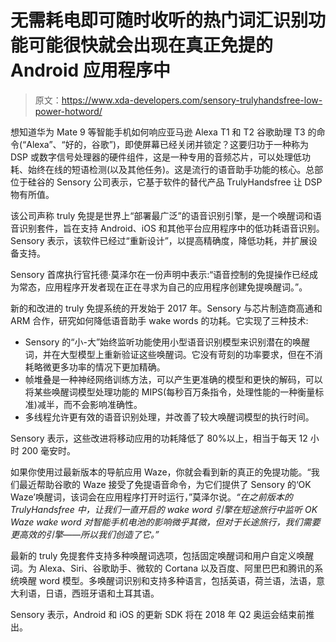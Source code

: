 # 无需耗电即可随时收听的热门词汇识别功能可能很快就会出现在真正免提的 Android 应用程序中

> 原文：<https://www.xda-developers.com/sensory-trulyhandsfree-low-power-hotword/>

想知道华为 Mate 9 等智能手机如何响应亚马逊 Alexa T1 和 T2 谷歌助理 T3 的命令(“Alexa”、“好的，谷歌”)，即使屏幕已经关闭并锁定？这要归功于一种称为 DSP 或数字信号处理器的硬件组件，这是一种专用的音频芯片，可以处理低功耗、始终在线的短语检测(以及其他任务)。这是流行的语音助手功能的核心。总部位于硅谷的 Sensory 公司表示，它基于软件的替代产品 TrulyHandsfree 让 DSP 物有所值。

该公司声称 truly 免提是世界上“部署最广泛”的语音识别引擎，是一个唤醒词和语音识别套件，旨在支持 Android、iOS 和其他平台应用程序中的低功耗语音识别。Sensory 表示，该软件已经过“重新设计”，以提高精确度，降低功耗，并扩展设备支持。

Sensory 首席执行官托德·莫泽尔在一份声明中表示:“语音控制的免提操作已经成为常态，应用程序开发者现在正在寻求为自己的应用程序创建免提唤醒词。”。

新的和改进的 truly 免提系统的开发始于 2017 年。Sensory 与芯片制造商高通和 ARM 合作，研究如何降低语音助手 wake words 的功耗。它实现了三种技术:

*   Sensory 的“小-大”始终监听功能使用小型语音识别模型来识别潜在的唤醒词，并在大型模型上重新验证这些唤醒词。它没有苛刻的功率要求，但在不消耗略微更多功率的情况下更加精确。
*   帧堆叠是一种神经网络训练方法，可以产生更准确的模型和更快的解码，可以将某些唤醒词模型处理功能的 MIPS(每秒百万条指令，处理性能的一种衡量标准)减半，而不会影响准确性。
*   多线程允许更有效的语音识别处理，并改善了较大唤醒词模型的执行时间。

Sensory 表示，这些改进将移动应用的功耗降低了 80%以上，相当于每天 12 小时 200 毫安时。

如果你使用过最新版本的导航应用 Waze，你就会看到新的真正的免提功能。“我们最近帮助谷歌的 Waze 接受了免提语音命令，为它们提供了 Sensory 的‘OK Waze’唤醒词，该词会在应用程序打开时运行，”莫泽尔说。*“在之前版本的 TrulyHandsfree 中，让我们一直开启的 wake word 引擎在短途旅行中监听 OK Waze wake word 对智能手机电池的影响微乎其微，但对于长途旅行，我们需要更高效的引擎——所以我们创造了它。”*

最新的 truly 免提套件支持多种唤醒词选项，包括固定唤醒词和用户自定义唤醒词。为 Alexa、Siri、谷歌助手、微软的 Cortana 以及百度、阿里巴巴和腾讯的系统唤醒 word 模型。多唤醒词识别和支持多种语言，包括英语，荷兰语，法语，意大利语，日语，西班牙语和土耳其语。

Sensory 表示，Android 和 iOS 的更新 SDK 将在 2018 年 Q2 奥运会结束前推出。